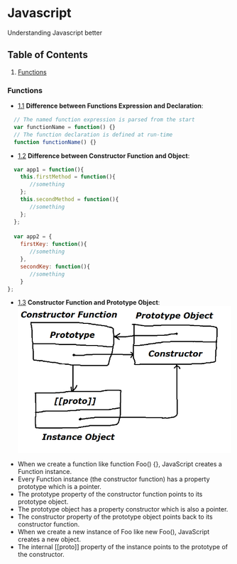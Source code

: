 # Javascript
Understanding Javascript better

## Table of Contents
1. [Functions](#Functions)

### Functions
- [1.1](#1.1) <a name='1.1'></a> **Difference between Functions Expression and Declaration**: 
```javascript
  // The named function expression is parsed from the start
  var functionName = function() {}
  // The function declaration is defined at run-time
  function functionName() {}
```

- [1.2](#1.2) <a name='1.2'></a> **Difference between Constructor Function and Object**:
```javascript
  var app1 = function(){
    this.firstMethod = function(){
       //something
    };
    this.secondMethod = function(){
       //something
    };
  };
  
  var app2 = {
    firstKey: function(){
       //something
    },
    secondKey: function(){
       //something
    }
};
```

- [1.3](#1.3) <a name='1.3'></a> **Constructor Function and Prototype Object**:
![server diagram](Constructor%20and%20Prototype.png)
+ When we create a function like function Foo() {}, JavaScript creates a Function instance.
+ Every Function instance (the constructor function) has a property prototype which is a pointer.
+ The prototype property of the constructor function points to its prototype object.
+ The prototype object has a property constructor which is also a pointer.
+ The constructor property of the prototype object points back to its constructor function.
+ When we create a new instance of Foo like new Foo(), JavaScript creates a new object.
+ The internal [[proto]] property of the instance points to the prototype of the constructor.
